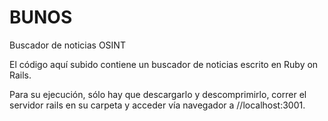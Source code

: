 # BUNOS
Buscador de noticias OSINT

El código aquí subido contiene un buscador de noticias escrito en Ruby on Rails.

Para su ejecución, sólo hay que descargarlo y descomprimirlo, correr el servidor rails en su carpeta y acceder vía navegador a //localhost:3001.

